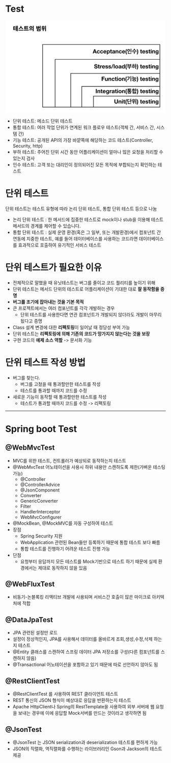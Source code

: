 # Test

![](assets/test-methodology-a77df7dc.png)

* 단위 테스트: 메소드 단위 테스트
* 통합 테스트: 여러 작업 단위가 연계된 워크 플로우 테스트(객체 간, 서비스 간, 시스템 간)
* 기능 테스트: 공개된 API의 가장 바깥쪽에 해당하는 코드 테스트(Controller, Security, http)
* 부하 테스트: 주어진 단위 시간 동안 어플리케이션이 얼마나 많은 요청을 처리할 수 있는지 검사
* 인수 테스트: 고객 또는 대리인이 정의되어진 모든 목적에 부합되는지 확인하는 테스트

# 단위 테스트

단위 테스트는 테스트 유형에 따라 논리 단위 테스트, 통합 단위 테스트 등으로 나눔

* 논리 단위 테스트 : 한 메서드에 집중한 테스트로 mock이나 stub을 이용해 테스트 메서드의 경계를 제어할 수 있습니다.
* 통합 단위 테스트 : 실제 운영 환경(혹은 그 일부, 또는 개발환경)에서 컴포넌트 간 연동에 치중한 테스트, 예를 들어 데이터베이스를 사용하는 코드라면 데이터베이스를 효과적으로 호출하여 유기적인 서비스 테스트

# 단위 테스트가 필요한 이유

* 전체적으로 말했을 때 유닛테스트는 버그를 줄이고 코드 퀄리티를 높이기 위해
* 단위 테스트는 메서드 단위의 테스트로 어플리케이션이 기대한 대로 **잘 동작함을 증명**
* **버그를 조기에 잡아내는 것을 기본 목적**
* 큰 프로젝트에서는 여러 컴포넌트를 각각 개발하는 경우
  - 단위 테스트를 사용한다면 연관 컴포넌트가 개발되지 않더라도 개발이 마무리 됬다고 증명
* Class 설계 변경에 대한 **리펙토링**이 일어날 때 정당성 부여 가능
* 단위 테스트는 **리펙토링에 의해 기존의 코드가 망가지지 않는다는 것을 보장**
* 구현 코드의 **예제 소스 역할** -> 문서화 기능

# 단위 테스트 작성 방법
* 버그를 찾는다.
  + 버그를 고쳤을 때 통과할만한 테스트를 작성
  + 테스트를 통과할 때까지 코드를 수정
* 새로운 기능이 동작할 때 통과할만한 테스트를 작성
  + 테스트가 통과할 때까지 코드를 수정 -> 리펙토링

---

# Spring boot Test 

## @WebMvcTest
* MVC를 위한 테스트, 컨트롤러가 예상되로 동작하는지 테스트
* @WebMvcTest 어노테이션을 사용시 하위 내용만 스캔하도록 제한(가벼운 테스팅 가능)
  - @Controller
  - @ControllerAdvice
  - @JsonComponent
  - Converter
  - GenericConverter
  - Filter
  - HandlerInterceptor
  - WebMvcConfigurer
* @MockBean, @MockMVC를 자동 구성하여 테스트
* 장점
  - Spring Security 지원
  - WebApplication 관련된 Bean들만 등록하기 때문에 통합 테스트 보다 빠름
  - 통합 테스트를 진행하기 어려운 테스트 진행 가능
* 단점
  - 요청부터 응답까지 모든 테스트를 Mock기반으로 테스트 하기 때문에 실제 환경에서는 제대로 동작하지 않을 있음

## @WebFluxTest
* 비동기-논블록킹 리액티브 개발에 사용되며 서비스간 호출이 많은 마이크로 아키텍처에 적합

## @DataJpaTest
* JPA 관련된 설정만 로드
* 설정이 정상적인지, JPA를 사용해서 데이터를 올바르게 조회,생성,수정,삭제 하는지 테스트
* @Entity 클래스를 스캔하여 스프링 데이터 JPA 저장소를 구성(다른 컴포넌트를 스캔하지 않음)
* @Transactional 어노테이션을 포함하고 있기 때문에 따로 선언하지 않아도 됨

## @RestClientTest
* @RestClientTest 를 사용하여 REST 클라이언트 테스트
* REST 통신의 JSON 형식이 예상대로 응답을 반환하는지 테스트
* Apache HttpClient나 Spring의 RestTemplate을 사용하여 외부 서버에 웹 요청을 보내는 경우에 이에 응답할 Mock서버를 만드는 것이라고 생각하면 됨

## @JsonTest
* @JsonTest 는 JSON serialization과 deserialization 테스트를 편하게 가능
* JSON의 직렬화, 역직렬화를 수행하는 라이브러리인 Gson과 Jackson의 테스트 제공

